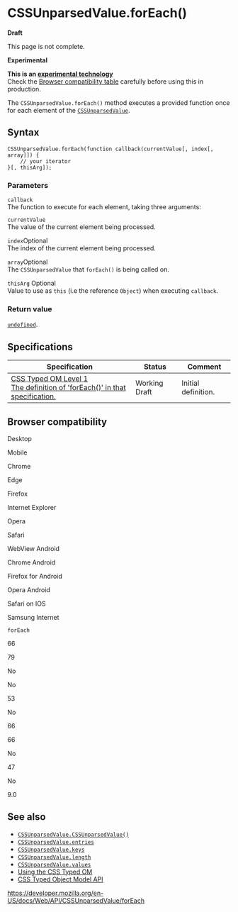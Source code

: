 # CSSUnparsedValue.forEach()

**Draft**

This page is not complete.

**Experimental**

**This is an [experimental technology](https://developer.mozilla.org/en-US/docs/MDN/Guidelines/Conventions_definitions#experimental)**  
Check the [Browser compatibility table](#browser_compatibility) carefully before using this in production.

The `CSSUnparsedValue.forEach()` method executes a provided function once for each element of the [`CSSUnparsedValue`](../cssunparsedvalue).

## Syntax

    CSSUnparsedValue.forEach(function callback(currentValue[, index[, array]]) {
        // your iterator
    }[, thisArg]);

### Parameters

`callback`  
The function to execute for each element, taking three arguments:

`currentValue`  
The value of the current element being processed.

`index`<span class="badge inline optional">Optional</span>  
The index of the current element being processed.

`array`<span class="badge inline optional">Optional</span>  
The `CSSUnparsedValue` that `forEach()` is being called on.

`thisArg` <span class="badge inline optional">Optional</span>  
Value to use as `this` (i.e the reference `Object`) when executing `callback`.

### Return value

[`undefined`](https://developer.mozilla.org/en-US/docs/Web/JavaScript/Reference/Global_Objects/undefined).

## Specifications

<table><thead><tr class="header"><th>Specification</th><th>Status</th><th>Comment</th></tr></thead><tbody><tr class="odd"><td><a href="https://drafts.css-houdini.org/css-typed-om-1/#cssunparsedvalue">CSS Typed OM Level 1<br />
<span class="small">The definition of 'forEach()' in that specification.</span></a></td><td><span class="spec-wd">Working Draft</span></td><td>Initial definition.</td></tr></tbody></table>

## Browser compatibility

Desktop

Mobile

Chrome

Edge

Firefox

Internet Explorer

Opera

Safari

WebView Android

Chrome Android

Firefox for Android

Opera Android

Safari on IOS

Samsung Internet

`forEach`

66

79

No

No

53

No

66

66

No

47

No

9.0

## See also

- [`CSSUnparsedValue.CSSUnparsedValue()`](cssunparsedvalue)
- [`CSSUnparsedValue.entries`](entries)
- [`CSSUnparsedValue.keys`](keys)
- [`CSSUnparsedValue.length`](length)
- [`CSSUnparsedValue.values`](values)
- [Using the CSS Typed OM](../css_typed_om_api/guide)
- [CSS Typed Object Model API](../css_typed_om_api)

<a href="https://developer.mozilla.org/en-US/docs/Web/API/CSSUnparsedValue/forEach" class="_attribution-link">https://developer.mozilla.org/en-US/docs/Web/API/CSSUnparsedValue/forEach</a>
